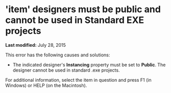 
# 'item' designers must be public and cannot be used in Standard EXE projects

 **Last modified:** July 28, 2015

This error has the following causes and solutions:




- The indicated designer's  **Instancing** property must be set to **Public**. The designer cannot be used in standard .exe projects.
    

For additional information, select the item in question and press F1 (in Windows) or HELP (on the Macintosh).

